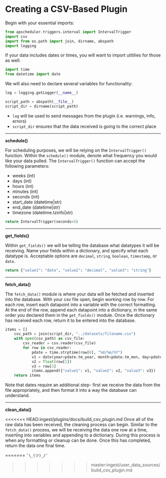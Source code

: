 # Creating a CSV-Based Plugin

Begin with your essential imports:

```python
from apscheduler.triggers.interval import IntervalTrigger
import csv
import from os.path import join, dirname, abspath
import logging
```

If your data includes dates or times, you will want to import utitilies for those as well:

```python
import time
from datetime import date
```

We will also need to declare several variables for functionality:

```python
log = logging.getLogger(__name__)

script_path = abspath(__file__)
script_dir = dirname(script_path)
```

- `log` will be used to send messages from the plugin (i.e. warnings, info, errors)
- `script_dir` ensures that the data received is going to the correct place

---

**schedule()**

For scheduling purposes, we will be relying on the `IntervalTrigger()` function. Within the
`schedule()` module, denote what frequency you would like your data pulled. The `IntervalTrigger()` function can accept the following parameters:

- weeks (int)
- days (int)
- hours (int)
- minutes (int)
- seconds (int)
- start_date (datetime|str)
- end_date (datetime|str)
- timezone (datetime.tzinfo|str)

```python
return IntervalTrigger(seconds=5)
```

---

**get_fields()**

Within `get_fields()` we will be telling the database what datatypes it will be receiving. Name your
fields within a dictionary, and specify what each datatype is. Acceptable options are `decimal`,
`string`, `boolean`, `timestamp`, or `date`.

```python
return {"value1": "date", "value2": "decimal", "value3": "string"}
```

---

**fetch_data()**

The `fetch_data()` module is where your data will be fetched and inserted into the database. With your csv file open, begin working row by row. For each row, insert each datapoint into a variable with the correct formatting. At the end of the row, append each datapoint into a dictionary, in the same order you declared them in the `get_fields()` module. Once the dictionary has received each row, return it to be entered into the database.

```python
items = []
    csv_path = join(script_dir, "../datasets/filename.csv")
    with open(csv_path) as csv_file:
        csv_reader = csv.reader(csv_file)
        for row in csv_reader:
            pdate = time.strptime(row[0], "%d/%m/%Y")
            v1 = date(year=pdate.tm_year, month=pdate.tm_mon, day=pdate.tm_mday)
            v2 = float(row[1])
            v3 = row[3]
            items.append({"value1": v1, "value2": v2, "value3": v3})
    return items
```

Note that dates require an additional step- first we receive the data from the file appropriately, and then format it into a way the database can understand.

---

**clean_data()**

<<<<<<< HEAD:ingest/plugins/docs/build_csv_plugin.md
Once all of the raw data has been received, the cleaning process can begin. Similar to the `fetch_data()` process, we will be receiving the data one row at a time, inserting into variables and appending to a dictionary. During this process is when any formatting or cleanup can be done. Once this has completed, return the data one final time.

=======
`¯\_(ツ)_/¯`
>>>>>>> master:ingest/user_data_sources/build_csv_plugin.md
